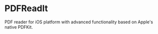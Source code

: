 # PDFReadIt
PDF reader for iOS platform with advanced functionality based on Apple's native PDFKit.  
